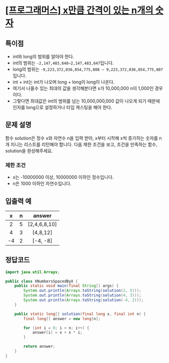 # [\[프로그래머스\] x만큼 간격이 있는 n개의 숫자](https://programmers.co.kr/learn/courses/30/lessons/12954)

## 특이점
- int와 long의 범위를 알아야 한다.
- int의 범위는 `-2,147,483,648~2,147,483,647`입니다.
- long의 범위는 `-9,223,372,036,854,775,808 ~ 9,223,372,036,854,775,807`입니다.
- int + int는 int가 나오며 long + long이 long이 나온다.
- 여기서 나올수 있는 최대의 값을 생각해본다면 x가 10,000,000 n이 1,000인 경우이다.
- 그렇다면 최대값은 int의 범위를 넘는 10,000,000,000 값이 나오게 되기 때문에 인자를 long으로 설정하거나 타입 캐스팅을 해야 한다.

## 문제 설명
함수 solution은 정수 x와 자연수 n을 입력 받아, x부터 시작해 x씩 증가하는 숫자를 n개 지니는 리스트를 리턴해야 합니다. 다음 제한 조건을 보고, 조건을 만족하는 함수, solution을 완성해주세요.

### 제한 조건
- x는 -10000000 이상, 10000000 이하인 정수입니다.
- n은 1000 이하인 자연수입니다.

## 입출력 예
x | n | answer
:---: | :---: | :---:
2 | 5 | [2,4,6,8,10]
4 | 3 | [4,8,12]
-4 | 2 | [-4, -8]

## 정답코드
```java
import java.util.Arrays;

public class XNumbersSpacedByX {
    public static void main(final String[] args) {
        System.out.println(Arrays.toString(solution(2, 5)));
        System.out.println(Arrays.toString(solution(4, 3)));
        System.out.println(Arrays.toString(solution(-4, 2)));
    }

    public static long[] solution(final long x, final int n) {
        final long[] answer = new long[n];

        for (int i = 0; i < n; i++) {
            answer[i] = x + x * i;
        }

        return answer;
    }
}
```
